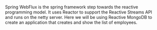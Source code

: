 Spring WebFlux is the spring framework step towards the reactive programming model. 
It uses Reactor to support the Reactive Streams API and runs on the netty server. 
Here we will be using Reactive MongoDB to create an application that creates and show the list of employees.
